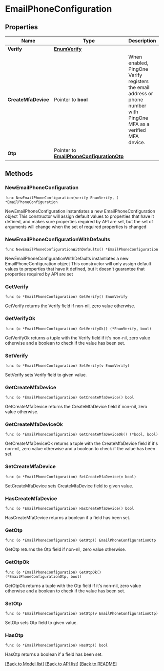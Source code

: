 # EmailPhoneConfiguration

## Properties

Name | Type | Description | Notes
------------ | ------------- | ------------- | -------------
**Verify** | [**EnumVerify**](EnumVerify.md) |  | 
**CreateMfaDevice** | Pointer to **bool** | When enabled, PingOne Verify registers the email address or phone number with PingOne MFA as a verified MFA device. | [optional] 
**Otp** | Pointer to [**EmailPhoneConfigurationOtp**](EmailPhoneConfigurationOtp.md) |  | [optional] 

## Methods

### NewEmailPhoneConfiguration

`func NewEmailPhoneConfiguration(verify EnumVerify, ) *EmailPhoneConfiguration`

NewEmailPhoneConfiguration instantiates a new EmailPhoneConfiguration object
This constructor will assign default values to properties that have it defined,
and makes sure properties required by API are set, but the set of arguments
will change when the set of required properties is changed

### NewEmailPhoneConfigurationWithDefaults

`func NewEmailPhoneConfigurationWithDefaults() *EmailPhoneConfiguration`

NewEmailPhoneConfigurationWithDefaults instantiates a new EmailPhoneConfiguration object
This constructor will only assign default values to properties that have it defined,
but it doesn't guarantee that properties required by API are set

### GetVerify

`func (o *EmailPhoneConfiguration) GetVerify() EnumVerify`

GetVerify returns the Verify field if non-nil, zero value otherwise.

### GetVerifyOk

`func (o *EmailPhoneConfiguration) GetVerifyOk() (*EnumVerify, bool)`

GetVerifyOk returns a tuple with the Verify field if it's non-nil, zero value otherwise
and a boolean to check if the value has been set.

### SetVerify

`func (o *EmailPhoneConfiguration) SetVerify(v EnumVerify)`

SetVerify sets Verify field to given value.


### GetCreateMfaDevice

`func (o *EmailPhoneConfiguration) GetCreateMfaDevice() bool`

GetCreateMfaDevice returns the CreateMfaDevice field if non-nil, zero value otherwise.

### GetCreateMfaDeviceOk

`func (o *EmailPhoneConfiguration) GetCreateMfaDeviceOk() (*bool, bool)`

GetCreateMfaDeviceOk returns a tuple with the CreateMfaDevice field if it's non-nil, zero value otherwise
and a boolean to check if the value has been set.

### SetCreateMfaDevice

`func (o *EmailPhoneConfiguration) SetCreateMfaDevice(v bool)`

SetCreateMfaDevice sets CreateMfaDevice field to given value.

### HasCreateMfaDevice

`func (o *EmailPhoneConfiguration) HasCreateMfaDevice() bool`

HasCreateMfaDevice returns a boolean if a field has been set.

### GetOtp

`func (o *EmailPhoneConfiguration) GetOtp() EmailPhoneConfigurationOtp`

GetOtp returns the Otp field if non-nil, zero value otherwise.

### GetOtpOk

`func (o *EmailPhoneConfiguration) GetOtpOk() (*EmailPhoneConfigurationOtp, bool)`

GetOtpOk returns a tuple with the Otp field if it's non-nil, zero value otherwise
and a boolean to check if the value has been set.

### SetOtp

`func (o *EmailPhoneConfiguration) SetOtp(v EmailPhoneConfigurationOtp)`

SetOtp sets Otp field to given value.

### HasOtp

`func (o *EmailPhoneConfiguration) HasOtp() bool`

HasOtp returns a boolean if a field has been set.


[[Back to Model list]](../README.md#documentation-for-models) [[Back to API list]](../README.md#documentation-for-api-endpoints) [[Back to README]](../README.md)



